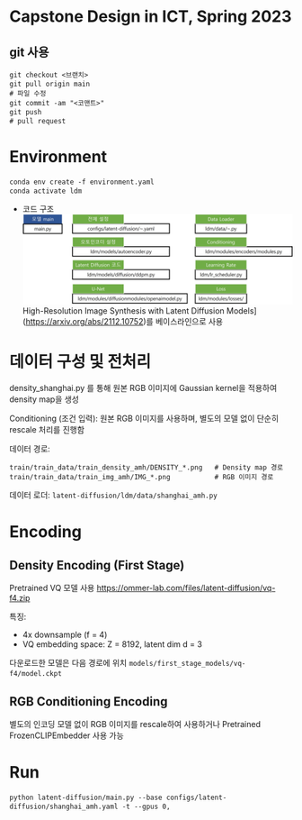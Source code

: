 # Capstone Design in ICT, Spring 2023
## git 사용
```
git checkout <브랜치>
git pull origin main
# 파일 수정
git commit -am "<코맨트>"
git push
# pull request
```

# Environment
```
conda env create -f environment.yaml
conda activate ldm
```
* 코드 구조
<br>![pic1](assets/architecture.jpg) 
High-Resolution Image Synthesis with Latent Diffusion Models](https://arxiv.org/abs/2112.10752)를 베이스라인으로 사용


# 데이터 구성 및 전처리
density_shanghai.py 를 통해 원본 RGB 이미지에 Gaussian kernel을 적용하여 density map을 생성

Conditioning (조건 입력):
원본 RGB 이미지를 사용하며, 별도의 모델 없이 단순히 rescale 처리를 진행함

데이터 경로:
```
train/train_data/train_density_amh/DENSITY_*.png   # Density map 경로
train/train_data/train_img_amh/IMG_*.png           # RGB 이미지 경로
```
데이터 로더:
``latent-diffusion/ldm/data/shanghai_amh.py``
# Encoding
## Density Encoding (First Stage)
Pretrained VQ 모델 사용 https://ommer-lab.com/files/latent-diffusion/vq-f4.zip

특징:
  - 4x downsample (f = 4)
  - VQ embedding space: Z = 8192, latent dim d = 3

다운로드한 모델은 다음 경로에 위치
``models/first_stage_models/vq-f4/model.ckpt``

## RGB Conditioning Encoding
별도의 인코딩 모델 없이 RGB 이미지를 rescale하여 사용하거나 Pretrained FrozenCLIPEmbedder 사용 가능

# Run
```
python latent-diffusion/main.py --base configs/latent-diffusion/shanghai_amh.yaml -t --gpus 0, 
```
